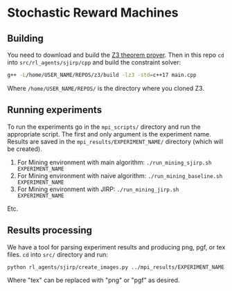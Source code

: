 # Stochastic Reward Machines

## Building

You need to download and build the [Z3 theorem prover](https://github.com/Z3Prover/z3). Then in this repo `cd` into `src/rl_agents/sjirp/cpp` and build the constraint solver:

```bash
g++ -L/home/USER_NAME/REPOS/z3/build -lz3 -std=c++17 main.cpp
```

Where `/home/USER_NAME/REPOS/` is the directory where you cloned Z3.

## Running experiments

To run the experiments go in the `mpi_scripts/` directory and run the appropriate script. The first and only argument is the experiment name. Results are saved in the `mpi_results/EXPERIMENT_NAME/` directory (which will be created).

1. For Mining environment with main algorithm: `./run_mining_sjirp.sh EXPERIMENT_NAME`
2. For Mining environment with naive algorithm: `./run_mining_baseline.sh EXPERIMENT_NAME`
3. For Mining environment with JIRP: `./run_mining_jirp.sh EXPERIMENT_NAME`

Etc.

## Results processing

We have a tool for parsing experiment results and producing png, pgf, or tex files. `cd` into `src/` directory and run:

```bash
python rl_agents/sjirp/create_images.py ../mpi_results/EXPERIMENT_NAME tex
```

Where "tex" can be replaced with "png" or "pgf" as desired.
